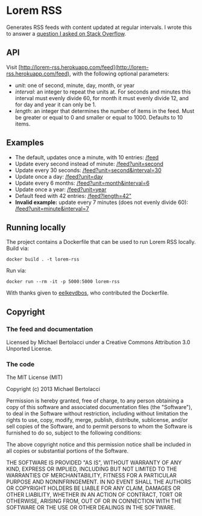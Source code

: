 # Lorem RSS

Generates RSS feeds with content updated at regular intervals. I wrote this to
answer a [question I asked on Stack Overflow](http://stackoverflow.com/questions/18202048/are-there-any-constantly-updating-rss-feed-services-to-use-for-testing-or-just).

## API

Visit [http://lorem-rss.herokuapp.com/feed](http://lorem-rss.herokuapp.com/feed), with the following optional parameters:

*   _unit_: one of second, minute, day, month, or year
*   _interval_: an integer to repeat the units at. For seconds and minutes this interval must evenly divide 60, for month it must evenly divide 12, and for day and year it can only be 1.
*   _length_: an integer that determines the number of items in the feed. Must be greater or equal to 0 and smaller or equal to 1000. Defaults to 10 items.

## Examples

*   The default, updates once a minute, with 10 entries: [/feed](http://lorem-rss.herokuapp.com/feed)
*   Update every second instead of minute: [/feed?unit=second](http://lorem-rss.herokuapp.com/feed?unit=second)
*   Update every 30 seconds: [/feed?unit=second&interval=30](http://lorem-rss.herokuapp.com/feed?unit=second&interval=30)
*   Update once a day: [/feed?unit=day](http://lorem-rss.herokuapp.com/feed?unit=day)
*   Update every 6 months: [/feed?unit=month&interval=6](http://lorem-rss.herokuapp.com/feed?unit=month&interval=6)
*   Update once a year: [/feed?unit=year](http://lorem-rss.herokuapp.com/feed?unit=year)
*   Default feed with 42 entries: [/feed?length=42"](http://lorem-rss.herokuapp.com/feed?length=42)
*   **Invalid example:** update every 7 minutes (does not evenly divide 60): [/feed?unit=minute&interval=7](http://lorem-rss.herokuapp.com/feed?unit=minute&interval=7)

## Running locally

The project contains a Dockerfile that can be used to run Lorem RSS locally. Build via:

```
docker build . -t lorem-rss
```

Run via:

```
docker run --rm -it -p 5000:5000 lorem-rss
```

With thanks given to [eelkevdbos](https://github.com/eelkevdbos), who contributed the Dockerfile.

## Copyright

### The feed and documentation

Licensed by Michael Bertolacci under a Creative Commons Attribution 3.0 Unported License.

### The code

The MIT License (MIT)

Copyright (c) 2013 Michael Bertolacci

Permission is hereby granted, free of charge, to any person obtaining a copy
of this software and associated documentation files (the "Software"), to deal
in the Software without restriction, including without limitation the rights
to use, copy, modify, merge, publish, distribute, sublicense, and/or sell
copies of the Software, and to permit persons to whom the Software is
furnished to do so, subject to the following conditions:

The above copyright notice and this permission notice shall be included in
all copies or substantial portions of the Software.

THE SOFTWARE IS PROVIDED "AS IS", WITHOUT WARRANTY OF ANY KIND, EXPRESS OR
IMPLIED, INCLUDING BUT NOT LIMITED TO THE WARRANTIES OF MERCHANTABILITY,
FITNESS FOR A PARTICULAR PURPOSE AND NONINFRINGEMENT. IN NO EVENT SHALL THE
AUTHORS OR COPYRIGHT HOLDERS BE LIABLE FOR ANY CLAIM, DAMAGES OR OTHER
LIABILITY, WHETHER IN AN ACTION OF CONTRACT, TORT OR OTHERWISE, ARISING FROM,
OUT OF OR IN CONNECTION WITH THE SOFTWARE OR THE USE OR OTHER DEALINGS IN
THE SOFTWARE.
